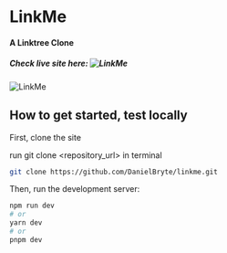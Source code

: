 # LinkMe
#### A Linktree Clone

##### Check live site here: ![LinkMe]()

![LinkMe](https://res.cloudinary.com/dhq4zyjbq/image/upload/v1686855000/linkme-img_1_hx8mzn.png)

## How to get started, test locally

First, clone the site

run git clone <repository_url> in terminal

```bash
git clone https://github.com/DanielBryte/linkme.git
```

Then, run the development server:

```bash
npm run dev
# or
yarn dev
# or
pnpm dev
```
